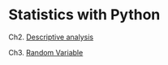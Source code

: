 #  Statistics with Python

Ch2. [Descriptive analysis](https://yijutseng.github.io/StatwithPython/Descriptive.html)

Ch3. [Random Variable](https://yijutseng.github.io/StatwithPython/RandomVariable.html)

